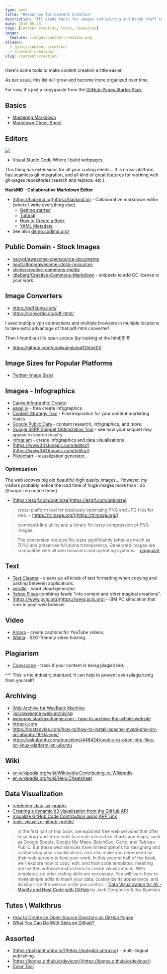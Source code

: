 ```yaml
---
type: post
title: "Resources for Content Creation"
description: "All kinda tools for images and editing and handy stuff to assist with content creation."
date: 2019-05-28
tags: [content creation, tools, resources]
image:
  feature: /images/content-creation.png
aliases:
  - /posts/content-creation/
  - /content-creation/
slug: /content-creation/
---
```


Here's some tools to make content creation a little easier.

As per usual, this list will grow and become more organized over time.

For now, it's just a copy\paste from the [GitHub-Pages Starter Pack](https://infominer.id/web-work/github-pages-starter-pack/).

## Basics

* <a href="https://guides.github.com/features/mastering-markdown/" target="_blank">Mastering Markdown</a>
* <a href="https://github.com/adam-p/markdown-here/wiki/Markdown-Cheatsheet" target="_blank">Markdown Cheet-Sheet</a>


## Editors

![](https://infominer.id/web-work/images/content-creation.png)
* [Visual Studio Code](https://code.visualstudio.com/)
Where I build webpages.

This thing has extensions for all your coding needs... It is cross-platform, has seamless git integration, and all kind of great features for working with gh-pages repositories (search and replace, etc.).

**HackMD - Collaborative Markdown Editor**

* [https://hackmd.io](https://hackmd.io) - Collaborative markdown editor (where I write everything else).
  * [Getting started](https://hackmd.io/getting-started)  
  * [Tutorial](https://hackmd.io/c/tutorials/%2Fs%2Ftutorials)
  * [How to Create a Book](https://hackmd.io/c/tutorials/%2Fs%2Fhow-to-create-book)
  * [YAML Metadata](https://hackmd.io/c/tutorials-tw/%2Fs%2Fyaml-metadata)
* See also [demo.codimd.org/](https://demo.codimd.org/)

## Public Domain - Stock Images

* [nacyot/awesome-opensource-documents](https://github.com/nacyot/awesome-opensource-documents)
* [neutraltone/awesome-stock-resources](https://github.com/neutraltone/awesome-stock-resources)
* [shime/creative-commons-media](https://github.com/shime/creative-commons-media)
* [idleberg/Creative-Commons-Markdown](https://github.com/idleberg/Creative-Commons-Markdown) - snippets to add CC license to your work.


## Image Converters

* https://pdf2png.com/
* https://convertio.co/pdf-html/

I used multiple vpn connections and multiple browsers in multiple locations to take extra advantage of that pdf-html converter!

Then I found out it's open source (by looking at the html)!!!!!!!

* https://github.com/coolwanglu/pdf2htmlEX

## Image Sizes for Popular Platforms

* [Twitter-Image Sizes](https://louisem.com/217438/twitter-image-size)


## Images - Infographics

* [Canva Infographic Creator](https://www.canva.com/create/infographics/)
* [easel.ly](http://www.easel.ly/) - free create infographics
* [Content Strategy Tool](https://builtvisible.com/content-strategy-helper/) - Find inspiration for your content marketing topics 
* [Google Public Data](http://www.google.com/publicdata/directory) - content research, infographics, and more.
* [Google SERP Snippet Optimization Tool](http://www.seomofo.com/snippet-optimizer.html) - see how your snippet may appear in search results. 
* [infogr.am](https://infogr.am/) - create infographics and data visualizations
* [https://www341.lunapic.com/editor/](https://www341.lunapic.com/editor/)
* [Piktochart](http://piktochart.com/) - visualization generator.

### Optimization

The web *loooves* big old beautiful high quality images... However, my visitors probably notice the load time of huge images more than I do (though I do notice them).

* [https://ezgif.com/optimize](https://ezgif.com/optimize)

>cross-platform tool for losslessly optimizing PNG and JPG files for web. - [https://trimage.org/](https://trimage.org/)

> command-line utility and a library for lossy compression of PNG images.
>
>The conversion reduces file sizes significantly (often as much as 70%) and preserves full alpha transparency. Generated images are compatible with all web browsers and operating systems. - [pngquant](https://pngquant.org/)


## Text 

* [Text Cleaner](http://www.textcleanr.com/) - cleans up all kinds of text formatting when copying and pasting between applications.
* [wordle](http://www.wordle.net/) - word cloud generator
* [Yahoo Pipes](http://pipes.yahoo.com/pipes/)
combines feeds "into content and other magical creations". 
* [https://www.pcjs.org](https://www.pcjs.org) - IBM PC simulation that runs in your web browser

## Video
* [Amara](http://amara.org/en/) - create captions for YouTube videos.
* [Wistia](http://wistia.com/) - SEO-friendly video hosting. 

## Plagiarism

* [Copyscape](http://www.copyscape.com/) - track if your content is being plagiarized.

^^^ This is the industry standard. It can help to prevent even plagiarizing from yourself!


## Archiving

* [Web Archive for WayBack Machine](https://chrome.google.com/webstore/detail/web-archive-for-wayback-m/ppokigfjbmhncgkabghdgpiafjdpllke)
* [iipc/awesome-web-archiving](https://github.com/iipc/awesome-web-archiving)
* [webapps.stackexchange.com - how-to-archive-the-whole-website](https://webapps.stackexchange.com/questions/115369/how-to-archive-the-whole-website)
* [httrack.com](http://www.httrack.com)
* https://hostadvice.com/how-to/how-to-install-apache-mysql-php-on-an-ubuntu-18-04-vps/
* https://askubuntu.com/questions/448424/unable-to-open-php-files-on-linux-platform-on-ubuntu

## Wiki

* [en.wikipedia.org/wiki/Wikipedia:Contributing_to_Wikipedia](https://en.wikipedia.org/wiki/Wikipedia:Contributing_to_Wikipedia)
* [en.wikipedia.org/wiki/Help:Cheatsheet](https://en.wikipedia.org/wiki/Help:Cheatsheet)


## Data Visualization

* [rendering-data-as-graphs](https://developer.github.com/v3/guides/rendering-data-as-graphs/)
* [Creating a dynamic d3 visualization from the GitHub API](https://www.benlcollins.com/javascript/creating-a-dynamic-d3-visualization-from-the-github-api/)
* [Visualize GitHub Code Contribution using APP Link](https://www.targetprocess.com/blog/visualize-github-code-contribution-using-app-link/)
* [tools-visualize-github-profile/](https://livablesoftware.com/tools-visualize-github-profile/)

> In the first half of this book, we explored free web services that offer easy drag-and-drop tools to create interactive charts and maps, such as Google Sheets, Google My Maps, BatchGeo, Carto, and Tableau Public. But these web services have limited options for designing and customizing your visualizations, and also make you dependent on their web servers to host your work. In this second half of the book, we’ll explore how to copy, edit, and host code templates, meaning pre-written software instructions to create visualizations. With templates, no prior coding skills are necessary. You will learn how to make simple edits to insert your data, customize its appearance, and display it on the web on a site you control. - [Data Visualization for All - Modify and Host Code with GitHub](https://datavizforall.org/github.html) by Jack Dougherty & Ilya Ilyankou



## Tutes \ Walkthrus

* [How to Create an Open-Source Directory on GitHub Pages](https://webdesign.tutsplus.com/tutorials/how-to-create-an-open-source-directory-on-github-pages--cms-26225)
* [What You Can Do With Gists on Github?](https://www.labnol.org/internet/github-gist-tutorial/28499/)

## Assorted

* [https://polyglot.untra.io/](https://polyglot.untra.io/) - multi-lingual publishing.
* [https://konpa.github.io/devicon/](https://konpa.github.io/devicon/)
* [Color Tool](https://material.io/tools/color/#!/?view.left=0&view.right=0&primary.color=455A64)

